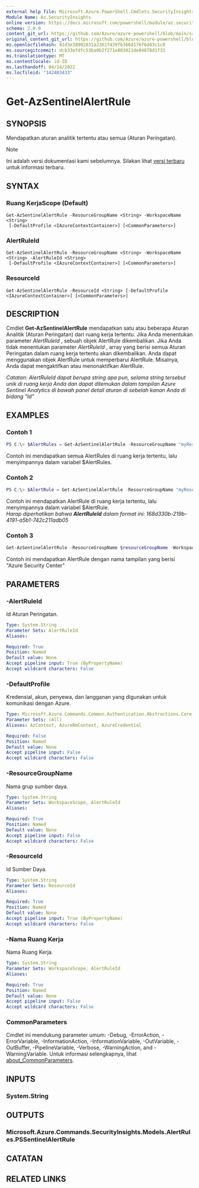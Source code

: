 ```yaml
---
external help file: Microsoft.Azure.PowerShell.Cmdlets.SecurityInsights.dll-Help.xml
Module Name: Az.SecurityInsights
online version: https://docs.microsoft.com/powershell/module/az.securityinsights/get-azsentinelalertrule
schema: 2.0.0
content_git_url: https://github.com/Azure/azure-powershell/blob/main/src/SecurityInsights/SecurityInsights/help/Get-AzSentinelAlertRule.md
original_content_git_url: https://github.com/Azure/azure-powershell/blob/main/src/SecurityInsights/SecurityInsights/help/Get-AzSentinelAlertRule.md
ms.openlocfilehash: 81d3e38902831a2361f439fb3664176f6d43c1c8
ms.sourcegitcommit: dcb33efdfc53ba0b2f271e883021de84878d1f31
ms.translationtype: MT
ms.contentlocale: id-ID
ms.lasthandoff: 04/14/2022
ms.locfileid: "142483433"
---
```

# Get-AzSentinelAlertRule

## SYNOPSIS
Mendapatkan aturan analitik tertentu atau semua (Aturan Peringatan).

> [!NOTE]
>Ini adalah versi dokumentasi kami sebelumnya. Silakan lihat [versi terbaru](/powershell/module/az.securityinsights/get-azsentinelalertrule) untuk informasi terbaru.

## SYNTAX

### Ruang KerjaScope (Default)
```
Get-AzSentinelAlertRule -ResourceGroupName <String> -WorkspaceName <String>
 [-DefaultProfile <IAzureContextContainer>] [<CommonParameters>]
```

### AlertRuleId
```
Get-AzSentinelAlertRule -ResourceGroupName <String> -WorkspaceName <String> -AlertRuleId <String>
 [-DefaultProfile <IAzureContextContainer>] [<CommonParameters>]
```

### ResourceId
```
Get-AzSentinelAlertRule -ResourceId <String> [-DefaultProfile <IAzureContextContainer>] [<CommonParameters>]
```

## DESCRIPTION
Cmdlet **Get-AzSentinelAlertRule** mendapatkan satu atau beberapa Aturan Analitik (Aturan Peringatan) dari ruang kerja tertentu.
Jika Anda menentukan parameter *AlertRuleId* , sebuah objek AlertRule dikembalikan.
Jika Anda tidak menentukan parameter *AlertRuleId* , array yang berisi semua Aturan Peringatan dalam ruang kerja tertentu akan dikembalikan.
Anda dapat menggunakan objek AlertRule untuk memperbarui AlertRule. Misalnya, Anda dapat mengaktifkan atau menonaktifkan AlertRule. <br/>

*Catatan: AlertRuleId dapat berupa string apa pun, selama string tersebut unik di ruang kerja Anda dan dapat ditemukan dalam tampilan Azure Sentinel Analytics di bawah panel detail aturan di sebelah kanan Anda di bidang "Id"*

## EXAMPLES

### Contoh 1
```powershell
PS C:\> $AlertRules = Get-AzSentinelAlertRule -ResourceGroupName "myResourceGroup" -WorkspaceName "myWorkspaceName"
```

Contoh ini mendapatkan semua AlertRules di ruang kerja tertentu, lalu menyimpannya dalam variabel $AlertRules.

### Contoh 2
```powershell
PS C:\> $AlertRule = Get-AzSentinelAlertRule -ResourceGroupName "myResourceGroup" -WorkspaceName "myWorkspaceName" -AlertRuleId "myAlertRuleId"
```

Contoh ini mendapatkan AlertRule di ruang kerja tertentu, lalu menyimpannya dalam variabel $AlertRule.<br/>
*Harap diperhatikan bahwa **AlertRuleId** dalam format ini: 168d330b-219b-4191-a5b1-742c211adb05*

### Contoh 3
```powershell
Get-AzSentinelAlertRule -ResourceGroupName $resourceGroupName -WorkspaceName $workspaceName | Where-Object {$_.DisplayName -like "*Azure Security Center*"}
```

Contoh ini mendapatkan AlertRule dengan nama tampilan yang berisi "Azure Security Center"

## PARAMETERS

### -AlertRuleId
Id Aturan Peringatan.

```yaml
Type: System.String
Parameter Sets: AlertRuleId
Aliases:

Required: True
Position: Named
Default value: None
Accept pipeline input: True (ByPropertyName)
Accept wildcard characters: False
```

### -DefaultProfile
Kredensial, akun, penyewa, dan langganan yang digunakan untuk komunikasi dengan Azure.

```yaml
Type: Microsoft.Azure.Commands.Common.Authentication.Abstractions.Core.IAzureContextContainer
Parameter Sets: (All)
Aliases: AzContext, AzureRmContext, AzureCredential

Required: False
Position: Named
Default value: None
Accept pipeline input: False
Accept wildcard characters: False
```

### -ResourceGroupName
Nama grup sumber daya.

```yaml
Type: System.String
Parameter Sets: WorkspaceScope, AlertRuleId
Aliases:

Required: True
Position: Named
Default value: None
Accept pipeline input: False
Accept wildcard characters: False
```

### -ResourceId
Id Sumber Daya.

```yaml
Type: System.String
Parameter Sets: ResourceId
Aliases:

Required: True
Position: Named
Default value: None
Accept pipeline input: True (ByPropertyName)
Accept wildcard characters: False
```

### -Nama Ruang Kerja
Nama Ruang Kerja.

```yaml
Type: System.String
Parameter Sets: WorkspaceScope, AlertRuleId
Aliases:

Required: True
Position: Named
Default value: None
Accept pipeline input: False
Accept wildcard characters: False
```

### CommonParameters
Cmdlet ini mendukung parameter umum: -Debug, -ErrorAction, -ErrorVariable, -InformationAction, -InformationVariable, -OutVariable, -OutBuffer, -PipelineVariable, -Verbose, -WarningAction, and -WarningVariable. Untuk informasi selengkapnya, lihat [about_CommonParameters](http://go.microsoft.com/fwlink/?LinkID=113216).

## INPUTS

### System.String
## OUTPUTS

### Microsoft.Azure.Commands.SecurityInsights.Models.AlertRules.PSSentinelAlertRule
## CATATAN

## RELATED LINKS

